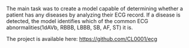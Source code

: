 The main task was to create a model capable of determining whether a patient has any diseases by analyzing their ECG record. If a disease is detected, the model identifies which of the common ECG abnormalities(1dAVb, RBBB, LBBB, SB, AF, ST) it is.

The project is available here:
https://github.com/CL0001/ecg